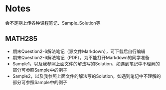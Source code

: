 # Notes
会不定期上传各种课程笔记、Sample_Solution等
## MATH285
- 期末Question2-6解法笔记（源文件Markdown），可下载后自行编辑
- 期末Question2-6解法笔记（PDF），为不能打开Markdown的同学准备
- Sample1，以及我参照上面文件的解法写的Solution，如遇到笔记中不理解的部分可参照Sample中的例子
- Sample2，以及我参照上面文件的解法写的Solution，如遇到笔记中不理解的部分可参照Sample中的例子
